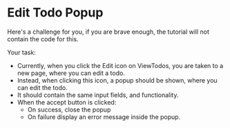 # Edit Todo Popup

Here's a challenge for you, if you are brave enough, the tutorial will not contain the code for this.

Your task:

* Currently, when you click the Edit icon on ViewTodos, you are taken to a new page, where you can edit a todo.
* Instead, when clicking this icon, a popup should be shown, where you can edit the todo.
* It should contain the same input fields, and functionality.
* When the accept button is clicked:
  * On success, close the popup
  * On failure display an error message inside the popup.